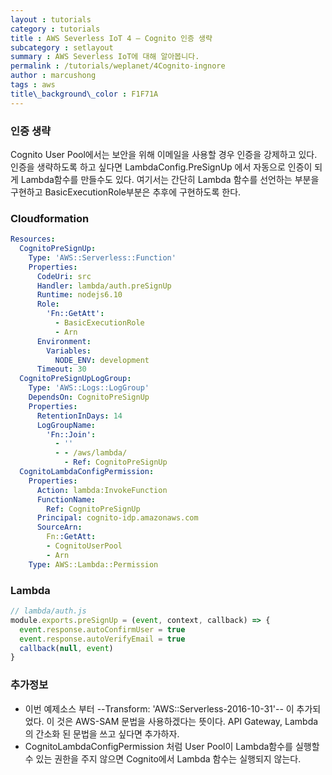 ```yaml
---
layout : tutorials
category : tutorials
title : AWS Severless IoT 4 – Cognito 인증 생략
subcategory : setlayout
summary : AWS Severless IoT에 대해 알아봅니다.
permalink : /tutorials/weplanet/4Cognito-ingnore
author : marcushong
tags : aws
title\_background\_color : F1F71A
---
```




### 인증 생략

Cognito User Pool에서는 보안을 위해 이메일을 사용할 경우 인증을 강제하고 있다.
인증을 생략하도록 하고 싶다면 LambdaConfig.PreSignUp 에서 자동으로 인증이 되게 Lambda함수를 만들수도 있다. 여기서는 간단히 Lambda 함수를 선언하는 부분을 구현하고 BasicExecutionRole부분은 추후에 구현하도록 한다.

### Cloudformation

```yaml
Resources:
  CognitoPreSignUp:
    Type: 'AWS::Serverless::Function'
    Properties:
      CodeUri: src
      Handler: lambda/auth.preSignUp
      Runtime: nodejs6.10
      Role:
        'Fn::GetAtt':
          - BasicExecutionRole
          - Arn
      Environment:
        Variables:
          NODE_ENV: development
      Timeout: 30
  CognitoPreSignUpLogGroup:
    Type: 'AWS::Logs::LogGroup'
    DependsOn: CognitoPreSignUp
    Properties:
      RetentionInDays: 14
      LogGroupName:
        'Fn::Join':
          - ''
          - - /aws/lambda/
            - Ref: CognitoPreSignUp
  CognitoLambdaConfigPermission:
    Properties:
      Action: lambda:InvokeFunction
      FunctionName:
        Ref: CognitoPreSignUp
      Principal: cognito-idp.amazonaws.com
      SourceArn:
        Fn::GetAtt:
        - CognitoUserPool
        - Arn
    Type: AWS::Lambda::Permission
```

### Lambda

```js
// lambda/auth.js
module.exports.preSignUp = (event, context, callback) => {
  event.response.autoConfirmUser = true
  event.response.autoVerifyEmail = true
  callback(null, event)
}
```

### 추가정보

- 이번 예제소스 부터 --Transform: 'AWS::Serverless-2016-10-31'-- 이 추가되었다. 이 것은 AWS-SAM 문법을 사용하겠다는 뜻이다. API Gateway, Lambda의 간소화 된 문법을 쓰고 싶다면 추가하자.
- CognitoLambdaConfigPermission 처럼 User Pool이 Lambda함수를 실행할 수 있는 권한을 주지 않으면 Cognito에서 Lambda 함수는 실행되지 않는다.